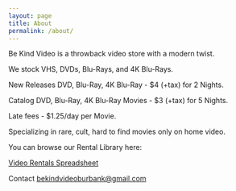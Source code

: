 ```yaml
---
layout: page
title: About
permalink: /about/
---
```


Be Kind Video is a throwback video store with a modern twist. 

We stock VHS, DVDs, Blu-Rays, and 4K Blu-Rays.



New Releases DVD, Blu-Ray, 4K Blu-Ray - $4 (+tax) for 2 Nights.

Catalog DVD, Blu-Ray, 4K Blu-Ray Movies - $3 (+tax) for 5 Nights.

Late fees - $1.25/day per Movie.



Specializing in rare, cult, hard to find movies only on home video.

You can browse our Rental Library here: 

[Video Rentals Spreadsheet](https://docs.google.com/spreadsheets/d/1OMJdKHBV9Dyq5cfQi6spm513p9sYavpR0N3A0t6BJGM/)

Contact bekindvideoburbank@gmail.com


